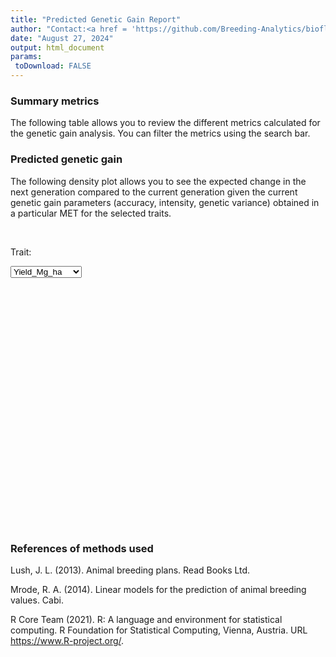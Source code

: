 ```yaml
---
title: "Predicted Genetic Gain Report"
author: "Contact:<a href = 'https://github.com/Breeding-Analytics/bioflow' target = '_blank'>Breeding Analytics Team, OneCGIAR</a> breedinganalytics@cgiar.org"
date: "August 27, 2024"  
output: html_document
params:
 toDownload: FALSE
---
```









### Summary metrics

The following table allows you to review the different metrics calculated for the genetic gain analysis. You can filter the metrics using the search bar.

<!--html_preserve--><div class="datatables html-widget html-widget-output shiny-report-size html-fill-item" id="pggApp_1-out8ffa1ec20d89519b" style="width:100%;height:auto;"></div><!--/html_preserve-->

### Predicted genetic gain

The following density plot allows you to see the expected change in the next generation compared to the current generation given the current genetic gain parameters (accuracy, intensity, genetic variance) obtained in a particular MET for the selected traits.

<p>&nbsp;</p>

<!--html_preserve--><div class="form-group shiny-input-container">
<label class="control-label" id="pggApp_1-traitFilterPredictions2D2-label" for="pggApp_1-traitFilterPredictions2D2">Trait:</label>
<div>
<select id="pggApp_1-traitFilterPredictions2D2" class="shiny-input-select"><option value="Yield_Mg_ha" selected>Yield_Mg_ha</option>
<option value="Ear_Height_cm">Ear_Height_cm</option></select>
<script type="application/json" data-for="pggApp_1-traitFilterPredictions2D2" data-nonempty="">{"plugins":["selectize-plugin-a11y"]}</script>
</div>
</div><!--/html_preserve-->

<!--html_preserve--><div class="plotly html-widget html-widget-output shiny-report-size shiny-report-theme html-fill-item" id="pggApp_1-out92f15b25b2f70aec" style="width:100%;height:400px;"></div><!--/html_preserve-->




### References of methods used

Lush, J. L. (2013). Animal breeding plans. Read Books Ltd.

Mrode, R. A. (2014). Linear models for the prediction of animal breeding values. Cabi.

R Core Team (2021). R: A language and environment for statistical computing. R Foundation for Statistical Computing, Vienna, Austria. URL https://www.R-project.org/.

<p>&nbsp;</p>


